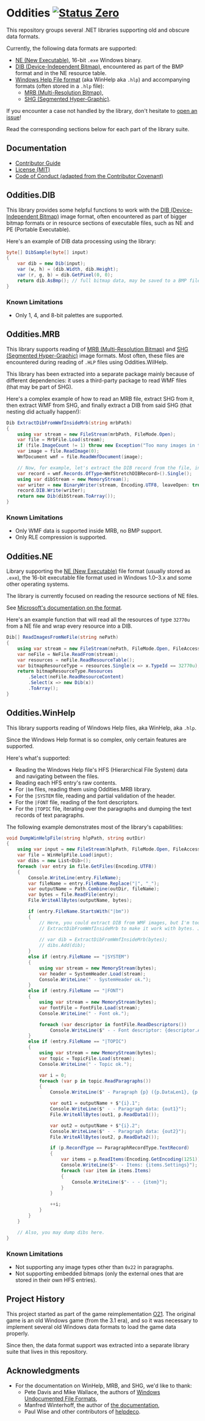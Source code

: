 Oddities [![Status Zero][status-zero]][andivionian-status-classifier]
========
This repository groups several .NET libraries supporting old and obscure data formats.

Currently, the following data formats are supported:
- [NE (New Executable)][wikipedia.ne], 16-bit `.exe` Windows binary.
- [DIB (Device-Independent Bitmap)][microsoft.dib], encountered as part of the BMP format and in the NE resource table.
- [Windows Help File format][docs.winhelp] (aka WinHelp aka `.hlp`) and accompanying formats (often stored in a `.hlp` file):
  - [MRB (Multi-Resolution Bitmap)][file-info.mrb],
  - [SHG (Segmented Hyper-Graphic)][file-info.shg].

If you encounter a case not handled by the library, don't hesitate to [open an issue][issues]! 

Read the corresponding sections below for each part of the library suite.

Documentation
-------------
- [Contributor Guide][docs.contributing]
- [License (MIT)][docs.license]
- [Code of Conduct (adapted from the Contributor Covenant)][docs.code-of-conduct]

Oddities.DIB
------------
This library provides some helpful functions to work with the [DIB (Device-Independent Bitmap)][microsoft.dib] image format, often encountered as part of bigger bitmap formats or in resource sections of executable files, such as NE and PE (Portable Executable).

Here's an example of DIB data processing using the library:

```csharp
byte[] DibSample(byte[] input)
{
    var dib = new Dib(input);
    var (w, h) = (dib.Width, dib.Height);
    var (r, g, b) = dib.GetPixel(0, 0);
    return dib.AsBmp(); // full bitmap data, may be saved to a BMP file
}
```

### Known Limitations
- Only 1, 4, and 8-bit palettes are supported.

Oddities.MRB
------------
This library supports reading of [MRB (Multi-Resolution Bitmap)][file-info.mrb] and [SHG (Segmented Hyper-Graphic)][file-info.shg] image formats. Most often, these files are encountered during reading of `.HLP` files using Oddities.WilHelp.

This library has been extracted into a separate package mainly because of different dependencies: it uses a third-party package to read WMF files (that may be part of SHG).

Here's a complex example of how to read an MRB file, extract SHG from it, then extract WMF from SHG, and finally extract a DIB from said SHG (that nesting did actually happen!):

```csharp
Dib ExtractDibFromWmfInsideMrb(string mrbPath)
{
    using var stream = new FileStream(mrbPath, FileMode.Open);
    var file = MrbFile.Load(stream);
    if (file.ImageCount != 1) throw new Exception("Too many images in the file");
    var image = file.ReadImage(0);
    WmfDocument wmf = file.ReadWmfDocument(image);

    // Now, for example, let's extract the DIB record from the file, in case the file only stores a single bitmap:
    var record = wmf.Records.OfType<WmfStretchDIBRecord>().Single();
    using var dibStream = new MemoryStream();
    var writer = new BinaryWriter(stream, Encoding.UTF8, leaveOpen: true);
    record.DIB.Write(writer);
    return new Dib(dibStream.ToArray());
}
```

### Known Limitations
- Only WMF data is supported inside MRB, no BMP support.
- Only RLE compression is supported.

Oddities.NE
-----------
Library supporting the [NE (New Executable)][wikipedia.ne] file format (usually stored as `.exe`), the 16-bit executable file format used in Windows 1.0–3.x and some other operating systems.

The library is currently focused on reading the resource sections of NE files.

See [Microsoft's documentation on the format][microsoft.ne].

Here's an example function that will read all the resources of type `32770u` from a NE file and wrap every resource into a DIB.

```csharp
Dib[] ReadImagesFromNeFile(string nePath)
{
    using var stream = new FileStream(nePath, FileMode.Open, FileAccess.Read);
    var neFile = NeFile.ReadFrom(stream);
    var resources = neFile.ReadResourceTable();
    var bitmapResourceType = resources.Single(x => x.TypeId == 32770u);
    return bitmapResourceType.Resources
        .Select(neFile.ReadResourceContent)
        .Select(x => new Dib(x))
        .ToArray();
}
```

Oddities.WinHelp
----------------
This library supports reading of Windows Help files, aka WinHelp, aka `.hlp`.

Since the Windows Help format is so complex, only certain features are supported.

Here's what's supported:
- Reading the Windows Help file's HFS (Hierarchical File System) data and navigating between the files.
- Reading each HFS entry's raw contents.
- For `|bm` files, reading them using Oddities.MRB library.
- For the `|SYSTEM` file, reading and partial validation of the header.
- For the `|FONT` file, reading of the font descriptors.
- For the `|TOPIC` file, iterating over the paragraphs and dumping the text records of text paragraphs.

The following example demonstrates most of the library's capabilities:

```csharp
void DumpWinHelpFile(string hlpPath, string outDir)
{
    using var input = new FileStream(hlpPath, FileMode.Open, FileAccess.Read);
    var file = WinHelpFile.Load(input);
    var dibs = new List<Dib>();
    foreach (var entry in file.GetFiles(Encoding.UTF8))
    {
        Console.WriteLine(entry.FileName);
        var fileName = entry.FileName.Replace("|", "_");
        var outputName = Path.Combine(outDir, fileName);
        var bytes = file.ReadFile(entry);
        File.WriteAllBytes(outputName, bytes);

        if (entry.FileName.StartsWith("|bm"))
        {
            // Here, you could extract DIB from WMF images, but I'm too lazy to update the signature of
            // ExtractDibFromWmfInsideMrb to make it work with bytes. Just imagine it works.
            
            // var dib = ExtractDibFromWmfInsideMrb(bytes);
            // dibs.Add(dib);
        }
        else if (entry.FileName == "|SYSTEM")
        {
            using var stream = new MemoryStream(bytes);
            var header = SystemHeader.Load(stream);
            Console.WriteLine(" - SystemHeader ok.");
        }
        else if (entry.FileName == "|FONT")
        {
            using var stream = new MemoryStream(bytes);
            var fontFile = FontFile.Load(stream);
            Console.WriteLine(" - Font ok.");

            foreach (var descriptor in fontFile.ReadDescriptors())
                Console.WriteLine($" - - Font descriptor: {descriptor.Attributes}");
        }
        else if (entry.FileName == "|TOPIC")
        {
            using var stream = new MemoryStream(bytes);
            var topic = TopicFile.Load(stream);
            Console.WriteLine(" - Topic ok.");

            var i = 0;
            foreach (var p in topic.ReadParagraphs())
            {
                Console.WriteLine($" - Paragraph {p} ({p.DataLen1}, {p.DataLen2}) ok.");

                var out1 = outputName + $"{i}.1";
                Console.WriteLine($" - - Paragraph data: {out1}");
                File.WriteAllBytes(out1, p.ReadData1());

                var out2 = outputName + $"{i}.2";
                Console.WriteLine($" - - Paragraph data: {out2}");
                File.WriteAllBytes(out2, p.ReadData2());

                if (p.RecordType == ParagraphRecordType.TextRecord)
                {
                    var items = p.ReadItems(Encoding.GetEncoding(1251));
                    Console.WriteLine($"- - Items: {items.Settings}");
                    foreach (var item in items.Items)
                    {
                        Console.WriteLine($"- - - {item}");
                    }
                }

                ++i;
            }
        }
    }

    // Also, you may dump dibs here.
}
```

### Known Limitations
- Not supporting any image types other than `0x22` in paragraphs.
- Not supporting embedded bitmaps (only the external ones that are stored in their own HFS entries).

Project History
---------------
This project started as part of the game reimplementation [O21][o21]. The original game is an old Windows game (from the 3.1 era), and so it was necessary to implement several old Windows data formats to load the game data properly.

Since then, the data format support was extracted into a separate library suite that lives in this repository.

Acknowledgments
---------------
- For the documentation on WinHelp, MRB, and SHG, we'd like to thank:
  - Pete Davis and Mike Wallace, the authors of [Windows Undocumented File Formats][book.windows-undocumented-file-formats],
  - Manfred Winterhoff, the author of [the documentation][docs.winhelp],
  - Paul Wise and other contributors of [helpdeco][].

[andivionian-status-classifier]: https://github.com/ForNeVeR/andivionian-status-classifier#status-zero-
[book.windows-undocumented-file-formats]: https://a.co/d/dq5fCoj
[docs.code-of-conduct]: CODE_OF_CONDUCT.md
[docs.contributing]: CONTRIBUTING.md
[docs.license]: LICENSE.md
[docs.winhelp]: http://www.oocities.org/mwinterhoff/helpfile.htm
[file-info.mrb]: https://fileinfo.com/extension/mrb
[file-info.shg]: https://fileinfo.com/extension/shg
[helpdeco]: https://github.com/pmachapman/helpdeco
[issues]: https://github.com/ForNeVeR/Oddities/issues 
[microsoft.dib]: https://learn.microsoft.com/en-us/windows/win32/gdi/device-independent-bitmaps
[microsoft.ne]: https://jeffpar.github.io/kbarchive/kb/065/Q65122/
[o21]: https://github.com/ForNeVeR/O21
[status-zero]: https://img.shields.io/badge/status-zero-lightgrey.svg
[wikipedia.ne]: https://en.wikipedia.org/wiki/New_Executable
